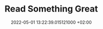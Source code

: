 ---
title: Read Something Great
date: 2022-05-01 13:22:39.015121000 +02:00
source_url: https://www.readsomethinggreat.com/
source_domain: readsomethinggreat.com
category: services
type: website
description: Timeless articles from the belly of the internet. Manually curated. Served 5 at a time. Guaranteed great reads.
images:
- https://d1muf25xaso8hp.cloudfront.net/https%3A%2F%2Fs3.amazonaws.com%2Fappforest_uf%2Ff1627017231239x156483769545696640%2FJuly%2520New%2520Cover%2520Image.png?w=&h=&auto=compress&dpr=1&fit=max
---